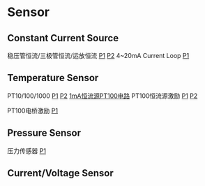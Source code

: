 # Sensor
## Constant Current Source
稳压管恒流/三极管恒流/运放恒流
[P1](https://user-images.githubusercontent.com/32056331/116356472-dfffa580-a82d-11eb-828e-f43efe3e58df.png)
[P2](https://user-images.githubusercontent.com/32056331/116356478-e3932c80-a82d-11eb-8680-84ed66df3397.png)
4~20mA Current Loop
[P1](https://user-images.githubusercontent.com/32056331/116507091-2e29ad00-a8f1-11eb-93be-a5f34eb77d0a.png)

## Temperature Sensor
PT10/100/1000
[P1](https://user-images.githubusercontent.com/32056331/113676086-9e785080-96ee-11eb-9327-ff761936fbdf.png)
[P2](https://user-images.githubusercontent.com/32056331/113676098-a20bd780-96ee-11eb-9663-73e746d49d54.png)
[1mA恒流源PT100电路](https://user-images.githubusercontent.com/32056331/116370939-7be4dd80-a83d-11eb-90a3-13bd4c3e2eb7.png)
PT100恒流源激励
[P1](https://user-images.githubusercontent.com/32056331/116498367-2ad7f680-a8dc-11eb-9c30-d97fb4a3208e.png)
[P2](https://user-images.githubusercontent.com/32056331/116498603-acc81f80-a8dc-11eb-9dc3-b2acd1242040.png)

PT100电桥激励
[P1](https://user-images.githubusercontent.com/32056331/116498481-696db100-a8dc-11eb-9daf-6ca1a73bf5bf.png)

## Pressure Sensor
压力传感器
[P1](https://user-images.githubusercontent.com/32056331/116508116-3f73b900-a8f3-11eb-861d-a6b67f41ca32.png)

## Current/Voltage Sensor

